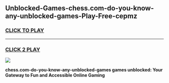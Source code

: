 
## Unblocked-Games-chess.com-do-you-know-any-unblocked-games-Play-Free-cepmz
<h3>
<a href="https://premium76.site?title=chess.com-do-you-know-any-unblocked-games&ref=19M">CLICK TO PLAY</a></h3>
<hr>

<h3>
<a href="https://premium76.site?title=chess.com-do-you-know-any-unblocked-games&ref=19M">CLICK 2 PLAY</a>
  
</h3>

<a href="https://premium76.site?title=chess.com-do-you-know-any-unblocked-games&ref=19M"><img src="https://clearcache.store/games.png"></a>


**chess.com-do-you-know-any-unblocked-games games unblocked: Your Gateway to Fun and Accessible Online Gaming**
